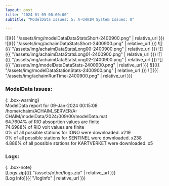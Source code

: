 ```yaml
---
layout: post
title: "2024-01-09 00:00:00"
subtitle: "ModelData Issues: 5; A-CHAIM System Issues: 0"

---
```


![]({{ "/assets/img/modelDataDataStatsShort-2400900.png" | relative_url }})
![]({{ "/assets/img/achaimDataStatsShort-2400900.png" | relative_url }})
![]({{ "/assets/img/achaimDataStatsLong00-2400900.png" | relative_url }})
![]({{ "/assets/img/achaimDataStatsLong01-2400900.png" | relative_url }})
![]({{ "/assets/img/achaimDataStatsLong02-2400900.png" | relative_url }})
![]({{ "/assets/img/modelDataDataStats-2400900.png" | relative_url }})
![]({{ "/assets/img/modelDataStationStats-2400900.png" | relative_url }})
![]({{ "/assets/img/achaimRunTime-2400900.png" | relative_url }})


### ModelData Issues:  
  
{: .box-warning}  
 ModelData report for 09-Jan-2024 00:15:08   
 /home/chaim/ACHAIM_SERVER/A-CHAIM/modelData/2024/009/00/modelData.mat   
 64.7604% of RIO absoprtion values are finite   
 74.6988% of RIO volt values are finite   
 0% of all possible stations for IONO were downloaded. x219   
 0% of all possible stations for SENTINEL were downloaded. x238   
 4.886% of all possible stations for KARTVERKET were downloaded. x5   
  


### Logs:  
  
{: .box-note}  
[Logs.zip]({{ "/assets/other/logs.zip" | relative_url }})  
[Log Info]({{ "/logInfo" | relative_url }})  
